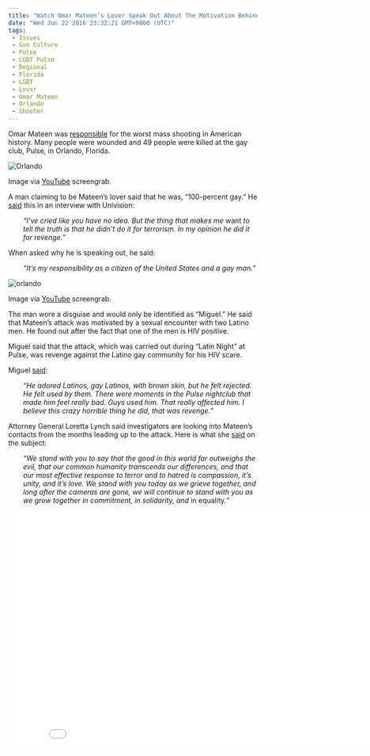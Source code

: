 ```yaml
---
title: "Watch Omar Mateen’s Lover Speak Out About The Motivation Behind The Orlando Attack"
date: "Wed Jun 22 2016 23:32:21 GMT+0000 (UTC)"
tags: 
 - Issues
 - Gun Culture
 - Pulse
 - LGBT Pulse
 - Regional
 - Florida
 - LGBT
 - Lover
 - Omar Mateen
 - Orlando
 - Shooter
---
```

<p><!-- Quick Adsense WordPress Plugin: http://quicksense.net/ --></p><p>Omar Mateen was <a href="http://www.liberalamerica.org/2016/06/12/50-confirmed-dead-53-wounded-worst-mass-shooting-us-history/">responsible</a> for the worst mass shooting in American history. Many people were wounded and 49 people were killed at the gay club, Pulse, in Orlando, Florida.</p><div id="attachment_138671" style="width: 647px" class="wp-caption aligncenter"><img class="size-full wp-image-138671" src="//i0.wp.com/cdn.liberalamerica.org/wp-content/uploads/2016/06/omar_mateen2.png?resize=637%2C353" alt="Orlando" srcset="//i0.wp.com/cdn.liberalamerica.org/wp-content/uploads/2016/06/omar_mateen2.png?resize=637%2C353 637w, //i0.wp.com/cdn.liberalamerica.org/wp-content/uploads/2016/06/omar_mateen2.png?resize=637%2C353 64w, //i0.wp.com/cdn.liberalamerica.org/wp-content/uploads/2016/06/omar_mateen2.png?resize=637%2C353 350w, //i0.wp.com/cdn.liberalamerica.org/wp-content/uploads/2016/06/omar_mateen2.png?resize=637%2C353 600w" sizes="(max-width: 637px) 100vw, 637px" data-recalc-dims="1">
<p class="wp-caption-text">Image via <a href="https://www.youtube.com/watch?v=YjCzBOyjuAw" onclick="__gaTracker(&apos;send&apos;, &apos;event&apos;, &apos;outbound-article&apos;, &apos;https://www.youtube.com/watch?v=YjCzBOyjuAw&apos;, &apos;YouTube&apos;);">YouTube</a> screengrab.</p>
</div><p>A man claiming to be Mateen&#x2019;s lover said that he was, &#x201C;100-percent gay.&#x201D; He <a href="http://www.univision.com/univision-news/united-states/orlando-massacre-was-revenge-not-terrorism-says-man-who-claims-he-was-gunmans-lover" onclick="__gaTracker(&apos;send&apos;, &apos;event&apos;, &apos;outbound-article&apos;, &apos;http://www.univision.com/univision-news/united-states/orlando-massacre-was-revenge-not-terrorism-says-man-who-claims-he-was-gunmans-lover&apos;, &apos;said&apos;);">said</a> this in an interview with Univision:</p><p style="padding-left: 30px;"><em>&#x201C;I&#x2019;ve cried like you have no idea. But the thing that makes me </em>want<em> to tell the truth is that he didn&#x2019;t do it for terrorism. In my opinion he did it for revenge.</em><em>&#x201D;</em></p><p>When asked why he is speaking out, he said:</p><p style="padding-left: 30px;"><em> &#x201C;It&#x2019;s my responsibility as a citizen of the United States and a gay man.&#x201D;</em></p><div id="attachment_138691" style="width: 599px" class="wp-caption aligncenter"><img class="size-full wp-image-138691" src="http://i2.wp.com/cdn.liberalamerica.org/wp-content/uploads/2016/06/Omar-Mateen-Alleged-Gay-Lover-YouTube.png?resize=589%2C359" alt="orlando" srcset="http://i2.wp.com/cdn.liberalamerica.org/wp-content/uploads/2016/06/Omar-Mateen-Alleged-Gay-Lover-YouTube.png?resize=589%2C359 589w, http://i2.wp.com/cdn.liberalamerica.org/wp-content/uploads/2016/06/Omar-Mateen-Alleged-Gay-Lover-YouTube.png?resize=589%2C359 64w, http://i2.wp.com/cdn.liberalamerica.org/wp-content/uploads/2016/06/Omar-Mateen-Alleged-Gay-Lover-YouTube.png?resize=589%2C359 350w" sizes="(max-width: 589px) 100vw, 589px" data-recalc-dims="1">
<p class="wp-caption-text">Image via <a href="https://www.youtube.com/watch?v=YjCzBOyjuAw" onclick="__gaTracker(&apos;send&apos;, &apos;event&apos;, &apos;outbound-article&apos;, &apos;https://www.youtube.com/watch?v=YjCzBOyjuAw&apos;, &apos;YouTube&apos;);">YouTube</a> screengrab.</p>
</div><p>The man wore a disguise and would only be identified as &#x201C;Miguel.&#x201D; He said that Mateen&#x2019;s attack was motivated by a sexual encounter with two Latino men. He found out after the fact that one of the men is HIV positive.</p><p>Miguel said that the attack, which was carried out during &#x201C;Latin Night&#x201D; at Pulse, was revenge against the Latino gay community for his HIV scare.</p><p>Miguel <a href="http://www.politico.com/story/2016/06/orlando-shooter-gay-lover-omar-mateen-224644?cmpid=sf" onclick="__gaTracker(&apos;send&apos;, &apos;event&apos;, &apos;outbound-article&apos;, &apos;http://www.politico.com/story/2016/06/orlando-shooter-gay-lover-omar-mateen-224644?cmpid=sf&apos;, &apos;said&apos;);">said</a>:</p><p style="padding-left: 30px;"><em>&#x201C;He adored Latinos, gay Latinos, with brown skin, but he felt rejected. He felt used by them. There were moments in the Pulse nightclub that made him feel really bad. Guys used him. That really affected him. I believe this crazy horrible thing he did, that was revenge.&#x201D;</em></p><p><!-- Quick Adsense WordPress Plugin: http://quicksense.net/ --></p><p>Attorney General Loretta Lynch said investigators are looking into Mateen&#x2019;s contacts from the months leading up to the attack. Here is what she <a href="http://www.politico.com/story/2016/06/orlando-shooter-gay-lover-omar-mateen-224644?cmpid=sf" onclick="__gaTracker(&apos;send&apos;, &apos;event&apos;, &apos;outbound-article&apos;, &apos;http://www.politico.com/story/2016/06/orlando-shooter-gay-lover-omar-mateen-224644?cmpid=sf&apos;, &apos;said&apos;);" target="_blank">said</a> on the subject:</p><p style="padding-left: 30px;"><em>&#x201C;We stand with you to say that the good in this world far outweighs the evil, that our common humanity transcends our differences, and that our most effective response to terror and to hatred is compassion, it&#x2019;s unity, and it&#x2019;s love. We stand with you today as we grieve together, and long after the cameras are gone, we will continue to stand with you as we grow together in commitment, in solidarity, and </em>in equality<em>.&#x201D;</em></p><p><iframe width="853" height="480" src="//www.youtube.com/embed/YjCzBOyjuAw" frameborder="0" allowfullscreen></iframe></p><div style="font-size:0px;height:0px;line-height:0px;margin:0;padding:0;clear:both"></div>